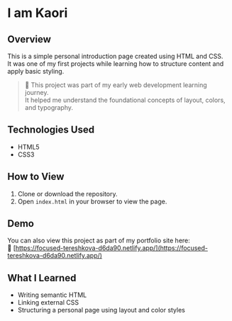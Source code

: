 # I am Kaori

## Overview
This is a simple personal introduction page created using HTML and CSS.  
It was one of my first projects while learning how to structure content and apply basic styling.

> 🧠 This project was part of my early web development learning journey.  
> It helped me understand the foundational concepts of layout, colors, and typography.

## Technologies Used
- HTML5  
- CSS3

## How to View
1. Clone or download the repository.
2. Open `index.html` in your browser to view the page.

## Demo
You can also view this project as part of my portfolio site here:  
🔗 [https://focused-tereshkova-d6da90.netlify.app/](https://focused-tereshkova-d6da90.netlify.app/)

## What I Learned
- Writing semantic HTML  
- Linking external CSS  
- Structuring a personal page using layout and color styles
